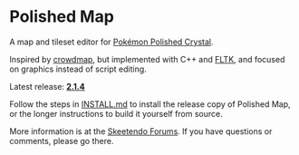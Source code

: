 # Polished Map

A map and tileset editor for [Pokémon Polished Crystal](https://github.com/roukaour/polishedcrystal).

Inspired by [crowdmap](https://github.com/yenatch/crowdmap), but implemented with C++ and [FLTK](http://www.fltk.org/), and focused on graphics instead of script editing.

Latest release: [**2.1.4**](https://github.com/roukaour/polished-map/releases/tag/v2.1.4)

Follow the steps in [INSTALL.md](INSTALL.md) to install the release copy of Polished Map, or the longer instructions to build it yourself from source.

More information is at the [Skeetendo Forums](https://hax.iimarckus.org/topic/7222/). If you have questions or comments, please go there.
